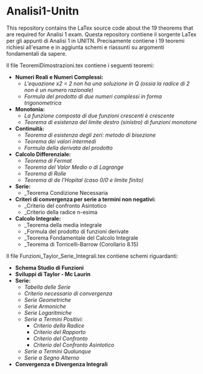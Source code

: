 # Analisi1-Unitn
This repository contains the LaTex source code about the 19 theorems that are required for Analisi 1 exam.
Questa repository contiene il sorgente LaTex per gli appunti di Analisi 1 in UNITN. Precisamente contiene i 19 teoremi richiesi all'esame e in aggiunta schemi e riassunti su argomenti fondamentali da sapere.

Il file TeoremiDimostrazioni.tex contiene i seguenti teoremi:
- **Numeri Reali e Numeri Complessi:**
  - _L'equazione x2 = 2 non ha una soluzione in Q (ossia la radice di 2 non è un numero razionale)_
  - _Formula del prodotto di due numeri complessi in forma trigonometrica_
- **Monotonia:**
  - _La funzione composta di due funzioni crescenti è crescente_
  - _Teorema di esistenza del limite destro (sinistro) di funzioni monotone_
- **Continuità:**
  - _Teorema di esistenza degli zeri: metodo di bisezione_
  - _Teorema dei valori intermedi_
  - _Formula della derivata del prodotto_
- **Calcolo Differenziale:**
  - _Teorema di Fermat_
  - _Teorema del Valor Medio o di Lagrange_
  - _Teorema di Rolle_
  - _Teorema di de l'Hopital (caso 0/0 e limite finito)_
- **Serie:**
  - _Teorema Condizione Necessaria
- **Criteri di convergenza per serie a termini non negativi:**
  - _Criterio del confronto Asintotico
  - _Criterio della radice n-esima
- **Calcolo Integrale:**
  - _Teorema della media integrale
  - _Formula del prodotto di funzioni derivate
  - _Teorema Fondamentale del Calcolo Integrale
  - _Teorema di Torricelli-Barrow (Corollario 8.15)

Il file Funzioni_Taylor_Serie_Integrali.tex contiene schemi riguardanti:
- **Schema Studio di Funzioni**
- **Sviluppi di Taylor - Mc Laurin**
- **Serie:**
  - _Tabella delle Serie_
  - _Criterio necessario di convergenza_
  - _Serie Geometriche_
  - _Serie Armoniche_
  - _Serie Logaritmiche_
  - _Serie a Termini Positivi:_
    - _Criterio della Radice_
    - _Criterio del Rapporto_
    - _Criterio del Confronto_
    - _Criterio del Confronto Asintotico_
  - _Serie a Termini Qualunque_
  - _Serie a Segno Alterno_
- **Convergenza e Divergenza Integrali**
  
